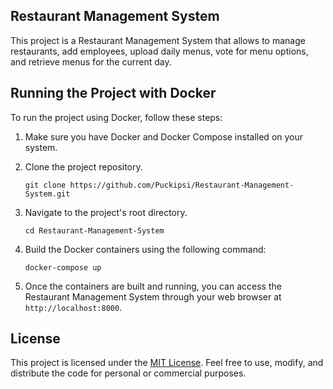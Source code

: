 
## Restaurant Management System

This project is a Restaurant Management System that allows to manage restaurants, add employees, upload daily menus, vote for menu options, and retrieve menus for the current day.



## Running the Project with Docker

To run the project using Docker, follow these steps:

1. Make sure you have Docker and Docker Compose installed on your system.

2. Clone the project repository.
    ```
    git clone https://github.com/Puckipsi/Restaurant-Management-System.git
    ```
3. Navigate to the project's root directory.
    ```
    cd Restaurant-Management-System
    ```
4. Build the Docker containers using the following command:
   ```
   docker-compose up
   ```

5. Once the containers are built and running, you can access the Restaurant Management System through your web browser at `http://localhost:8000`.

## License

This project is licensed under the [MIT License](LICENSE). Feel free to use, modify, and distribute the code for personal or commercial purposes.